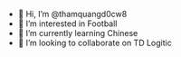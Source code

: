 - 👋 Hi, I’m @thamquangd0cw8
- 👀 I’m interested in Football
- 🌱 I’m currently learning Chinese
- 💞️ I’m looking to collaborate on TD Logitic

<!---
thamquangd0cw8/thamquangd0cw8 is a ✨ special ✨ repository because its `README.md` (this file) appears on your GitHub profile.
You can click the Preview link to take a look at your changes.
--->
